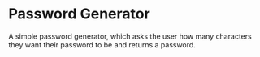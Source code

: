 # Password Generator

A simple password generator, which asks the user how many characters they want their password to be and returns a password.
